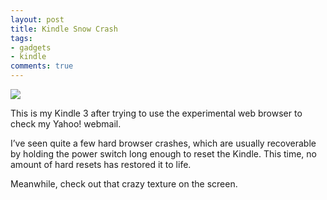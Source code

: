 ```yaml
---
layout: post
title: Kindle Snow Crash
tags:
- gadgets
- kindle
comments: true
---
```

[![](http://24.media.tumblr.com/tumblr_lcs1ngdfNF1qedkmso1_400.jpg)](http://www.flickr.com/photos/metamatt/5224721589/)

This is my Kindle 3 after trying to use the experimental web browser to check my
Yahoo! webmail.

I’ve seen quite a few hard browser crashes, which are usually recoverable by holding the power switch long enough to reset the Kindle. This time, no amount of hard resets has restored it to life.

Meanwhile, check out that crazy texture on the screen.
